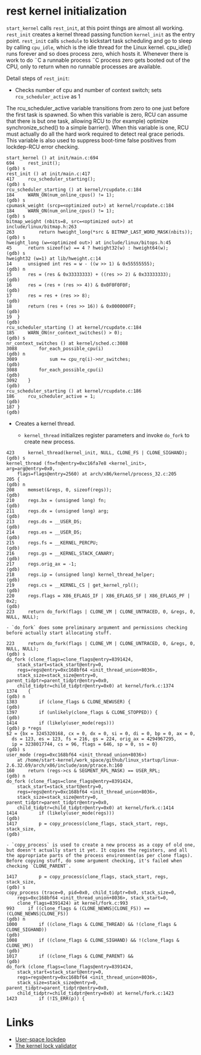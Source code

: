 # rest kernel initialization

`start_kernel` calls `rest_init`, at this point things are almost all working. `rest_init` creates a kernel thread passing function `kernel_init` as the entry point. `rest_init` calls `schedule` to kickstart task scheduling and go to sleep by calling `cpu_idle`,  which is the idle thread for the Linux kernel. cpu_idle() runs forever and so does process zero, which hosts it. Whenever there is work to do ¨C a runnable process ¨C process zero gets booted out of the CPU, only to return when no runnable processes are available.

Detail steps of `rest_init`:

* Checks number of cpu and number of context switch; sets `rcu_scheduler_active` as 1

The rcu_scheduler_active variable transitions from zero to one just before the first task is spawned. So when this variable is zero, RCU can assume that there is but one task, allowing RCU to (for example) optimize synchronize_sched() to a simple barrier(). When this variable is one, RCU must actually do all the hard work required to detect real grace periods. This variable is also used to suppress boot-time false positives from lockdep-RCU error checking.


```
start_kernel () at init/main.c:694
694		rest_init();
(gdb) s
rest_init () at init/main.c:417
417		rcu_scheduler_starting();
(gdb) s
rcu_scheduler_starting () at kernel/rcupdate.c:184
184		WARN_ON(num_online_cpus() != 1);
(gdb) s
cpumask_weight (srcp=<optimized out>) at kernel/rcupdate.c:184
184		WARN_ON(num_online_cpus() != 1);
(gdb) s
bitmap_weight (nbits=8, src=<optimized out>) at include/linux/bitmap.h:263
263			return hweight_long(*src & BITMAP_LAST_WORD_MASK(nbits));
(gdb) s
hweight_long (w=<optimized out>) at include/linux/bitops.h:45
45		return sizeof(w) == 4 ? hweight32(w) : hweight64(w);
(gdb) s
hweight32 (w=1) at lib/hweight.c:14
14		unsigned int res = w - ((w >> 1) & 0x55555555);
(gdb) n
15		res = (res & 0x33333333) + ((res >> 2) & 0x33333333);
(gdb) 
16		res = (res + (res >> 4)) & 0x0F0F0F0F;
(gdb) 
17		res = res + (res >> 8);
(gdb) 
18		return (res + (res >> 16)) & 0x000000FF;
(gdb) 
19	}
(gdb) 
rcu_scheduler_starting () at kernel/rcupdate.c:184
185		WARN_ON(nr_context_switches() > 0);
(gdb) s
nr_context_switches () at kernel/sched.c:3088
3088		for_each_possible_cpu(i)
(gdb) n
3089			sum += cpu_rq(i)->nr_switches;
(gdb) 
3088		for_each_possible_cpu(i)
(gdb) 
3092	}
(gdb) 
rcu_scheduler_starting () at kernel/rcupdate.c:186
186		rcu_scheduler_active = 1;
(gdb) 
187	}
(gdb) 
```

* Creates a kernel thread.

    - `kernel_thread` initializes register parameters and invoke `do_fork` to create new process.

```kernel_thread
423		kernel_thread(kernel_init, NULL, CLONE_FS | CLONE_SIGHAND);
(gdb) s
kernel_thread (fn=fn@entry=0xc16fa7e8 <kernel_init>, arg=arg@entry=0x0, 
    flags=flags@entry=2560) at arch/x86/kernel/process_32.c:205
205	{
(gdb) n
208		memset(&regs, 0, sizeof(regs));
(gdb) 
210		regs.bx = (unsigned long) fn;
(gdb) 
211		regs.dx = (unsigned long) arg;
(gdb) 
213		regs.ds = __USER_DS;
(gdb) 
214		regs.es = __USER_DS;
(gdb) 
215		regs.fs = __KERNEL_PERCPU;
(gdb) 
216		regs.gs = __KERNEL_STACK_CANARY;
(gdb) 
217		regs.orig_ax = -1;
(gdb) 
218		regs.ip = (unsigned long) kernel_thread_helper;
(gdb) 
219		regs.cs = __KERNEL_CS | get_kernel_rpl();
(gdb) 
220		regs.flags = X86_EFLAGS_IF | X86_EFLAGS_SF | X86_EFLAGS_PF | 0x2;
(gdb) 
223		return do_fork(flags | CLONE_VM | CLONE_UNTRACED, 0, &regs, 0, NULL, NULL);
```


    - `do_fork` does some preliminary argument and permissions checking before actually start allocating stuff.


```argument_and_permission_checking
223		return do_fork(flags | CLONE_VM | CLONE_UNTRACED, 0, &regs, 0, NULL, NULL);
(gdb) s
do_fork (clone_flags=clone_flags@entry=8391424, 
    stack_start=stack_start@entry=0, 
    regs=regs@entry=0xc168bf64 <init_thread_union+8036>, 
    stack_size=stack_size@entry=0, parent_tidptr=parent_tidptr@entry=0x0, 
    child_tidptr=child_tidptr@entry=0x0) at kernel/fork.c:1374
1374	{
(gdb) n
1383		if (clone_flags & CLONE_NEWUSER) {
(gdb) 
1397		if (unlikely(clone_flags & CLONE_STOPPED)) {
(gdb) 
1414		if (likely(user_mode(regs)))
(gdb) p *regs
$2 = {bx = 3245320168, cx = 0, dx = 0, si = 0, di = 0, bp = 0, ax = 0, 
  ds = 123, es = 123, fs = 216, gs = 224, orig_ax = 4294967295, 
  ip = 3238017744, cs = 96, flags = 646, sp = 0, ss = 0}
(gdb) s
user_mode (regs=0xc168bf64 <init_thread_union+8036>)
    at /home/start-kernel/work_space/github/linux_startup/linux-2.6.32.69/arch/x86/include/asm/ptrace.h:160
160		return (regs->cs & SEGMENT_RPL_MASK) == USER_RPL;
(gdb) n
do_fork (clone_flags=clone_flags@entry=8391424, 
    stack_start=stack_start@entry=0, 
    regs=regs@entry=0xc168bf64 <init_thread_union+8036>, 
    stack_size=stack_size@entry=0, parent_tidptr=parent_tidptr@entry=0x0, 
    child_tidptr=child_tidptr@entry=0x0) at kernel/fork.c:1414
1414		if (likely(user_mode(regs)))
(gdb) 
1417		p = copy_process(clone_flags, stack_start, regs, stack_size,
(gdb) 
```


    - `copy_process` is used to create a new process as a copy of old one, but doesn't actually start it yet. It copies the registers, and all the appropriate parts of the process environment(as per clone flags). Before copying stuff, do some argument checking, it's failed when checking `CLONE_PARENT`.


```copy_process
1417		p = copy_process(clone_flags, stack_start, regs, stack_size,
(gdb) s
copy_process (trace=0, pid=0x0, child_tidptr=0x0, stack_size=0, 
    regs=0xc168bf64 <init_thread_union+8036>, stack_start=0, 
    clone_flags=8391424) at kernel/fork.c:993
993		if ((clone_flags & (CLONE_NEWNS|CLONE_FS)) == (CLONE_NEWNS|CLONE_FS))
(gdb) n
1000		if ((clone_flags & CLONE_THREAD) && !(clone_flags & CLONE_SIGHAND))
(gdb) 
1008		if ((clone_flags & CLONE_SIGHAND) && !(clone_flags & CLONE_VM))
(gdb) 
1017		if ((clone_flags & CLONE_PARENT) &&
(gdb) 
do_fork (clone_flags=clone_flags@entry=8391424, 
    stack_start=stack_start@entry=0, 
    regs=regs@entry=0xc168bf64 <init_thread_union+8036>, 
    stack_size=stack_size@entry=0, parent_tidptr=parent_tidptr@entry=0x0, 
    child_tidptr=child_tidptr@entry=0x0) at kernel/fork.c:1423
1423		if (!IS_ERR(p)) {
```

# Links

* [User-space lockdep](https://lwn.net/Articles/536363/)
* [The kernel lock validator](https://lwn.net/Articles/185666/)
